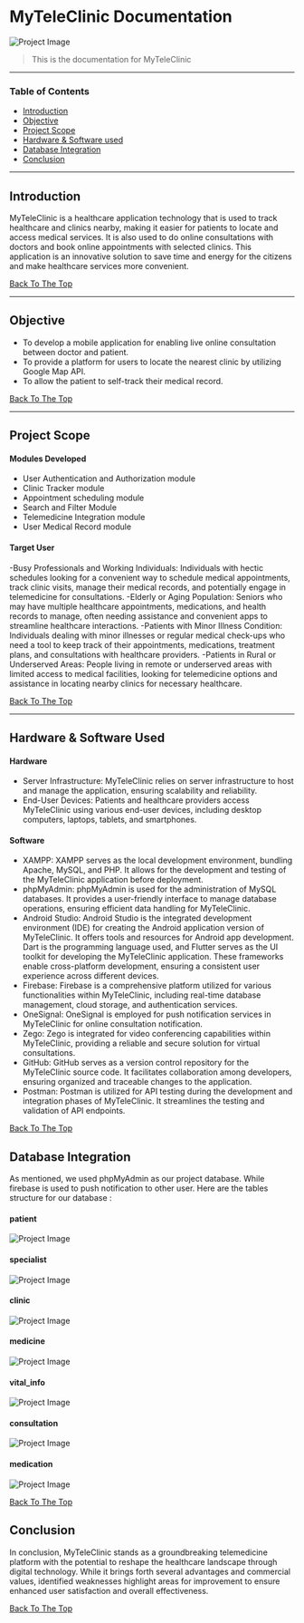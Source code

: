 # MyTeleClinic Documentation

![Project Image](asset/logo.png)

> This is the documentation for MyTeleClinic

---

### Table of Contents

- [Introduction](#introduction)
- [Objective](#objective)
- [Project Scope](#project-scope)
- [Hardware & Software used](#hardware-software)
- [Database Integration](#database-integration)
- [Conclusion](#conclusion)

---

## Introduction

MyTeleClinic is a healthcare application technology that is used to track healthcare and clinics nearby, making it easier for patients to locate and access medical services. It is also used to do online consultations with doctors and book online appointments with selected clinics. This application is an innovative solution to save time and energy for the citizens and make healthcare services more convenient.



[Back To The Top](#myteleclinic-documentation)

---

## Objective

- To develop a mobile application for enabling live online consultation between doctor and patient.
- To provide a platform for users to locate the nearest clinic by utilizing Google Map API.   
- To allow the patient to self-track their medical record.

[Back To The Top](#myteleclinic-documentation)

---

## Project Scope

#### Modules Developed
- User Authentication and Authorization module
- Clinic Tracker module
- Appointment scheduling module
- Search and Filter Module
- Telemedicine Integration module
- User Medical Record module

#### Target User
-Busy Professionals and Working Individuals: Individuals with hectic schedules looking for a convenient way to schedule medical appointments, track clinic visits, manage their medical records, and potentially engage in telemedicine for consultations.
-Elderly or Aging Population: Seniors who may have multiple healthcare appointments, medications, and health records to manage, often needing assistance and convenient apps to streamline healthcare interactions.
-Patients with Minor Illness Condition: Individuals dealing with minor illnesses or regular medical check-ups who need a tool to keep track of their appointments, medications, treatment plans, and consultations with healthcare providers.
-Patients in Rural or Underserved Areas: People living in remote or underserved areas with limited access to medical facilities, looking for telemedicine options and assistance in locating nearby clinics for necessary healthcare.

[Back To The Top](#myteleclinic-documentation)

---

## Hardware & Software Used

#### Hardware
- Server Infrastructure: MyTeleClinic relies on server infrastructure to host and manage the application, ensuring scalability and reliability.
- End-User Devices: Patients and healthcare providers access MyTeleClinic using various end-user devices, including desktop computers, laptops, tablets, and smartphones.

#### Software
- XAMPP: XAMPP serves as the local development environment, bundling Apache, MySQL, and PHP. It allows for the development and testing of the MyTeleClinic application before deployment.
- phpMyAdmin: phpMyAdmin is used for the administration of MySQL databases. It provides a user-friendly interface to manage database operations, ensuring efficient data handling for MyTeleClinic.
- Android Studio: Android Studio is the integrated development environment (IDE) for creating the Android application version of MyTeleClinic. It offers tools and resources for Android app development.  Dart is the programming language used, and Flutter serves as the UI toolkit for developing the MyTeleClinic application. These frameworks enable cross-platform development, ensuring a consistent user experience across different devices.
- Firebase: Firebase is a comprehensive platform utilized for various functionalities within MyTeleClinic, including real-time database management, cloud storage, and authentication services.
- OneSignal: OneSignal is employed for push notification services in MyTeleClinic for online consultation notification.
- Zego: Zego is integrated for video conferencing capabilities within MyTeleClinic, providing a reliable and secure solution for virtual consultations.
- GitHub: GitHub serves as a version control repository for the MyTeleClinic source code. It facilitates collaboration among developers, ensuring organized and traceable changes to the application.
- Postman: Postman is utilized for API testing during the development and integration phases of MyTeleClinic. It streamlines the testing and validation of API endpoints.

[Back To The Top](#myteleclinic-documentation)

## Database Integration

As mentioned, we used phpMyAdmin as our project database. While firebase is used to push notification to other user.
Here are the tables structure for our database :

#### patient
![Project Image](asset/patient.jpeg)

#### specialist
![Project Image](asset/specialist.jpeg)

#### clinic
![Project Image](asset/clinic.jpeg)

#### medicine
![Project Image](asset/medicine.jpeg)

#### vital_info
![Project Image](asset/vital_info.jpeg)

#### consultation
![Project Image](asset/consultation.jpeg)

#### medication
![Project Image](asset/consultation.jpeg)

[Back To The Top](#myteleclinic-documentation)

## Conclusion
In conclusion, MyTeleClinic stands as a groundbreaking telemedicine platform with the potential to reshape the healthcare landscape through digital technology. While it brings forth several advantages and commercial values, identified weaknesses highlight areas for improvement to ensure enhanced user satisfaction and overall effectiveness.

[Back To The Top](#myteleclinic-documentation)